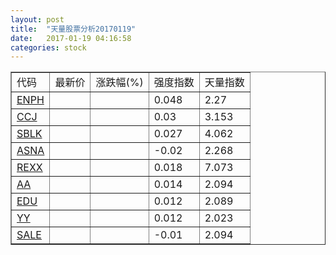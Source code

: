 ```yaml
---
layout: post
title:  "天量股票分析20170119"
date:   2017-01-19 04:16:58
categories: stock
---
```

<script type="text/javascript">
var stockList = []
stockList.push('gb_enph');
stockList.push('gb_ccj');
stockList.push('gb_sblk');
stockList.push('gb_asna');
stockList.push('gb_rexx');
stockList.push('gb_aa');
stockList.push('gb_edu');
stockList.push('gb_yy');
stockList.push('gb_sale');
</script>

<table border="1">
 <tr>
  <td>代码</td>
  <td>最新价</td>
  <td>涨跌幅(%)</td>
 <td>强度指数</td>
 <td>天量指数</td>
</tr>
  <tr id="enph"><td><a href="http://stock.finance.sina.com.cn/usstock/quotes/ENPH.html" target="_blank">ENPH</a></td><td></td><td></td><td>0.048</td><td>2.27</td></tr>
  <tr id="ccj"><td><a href="http://stock.finance.sina.com.cn/usstock/quotes/CCJ.html" target="_blank">CCJ</a></td><td></td><td></td><td>0.03</td><td>3.153</td></tr>
  <tr id="sblk"><td><a href="http://stock.finance.sina.com.cn/usstock/quotes/SBLK.html" target="_blank">SBLK</a></td><td></td><td></td><td>0.027</td><td>4.062</td></tr>
  <tr id="asna"><td><a href="http://stock.finance.sina.com.cn/usstock/quotes/ASNA.html" target="_blank">ASNA</a></td><td></td><td></td><td>-0.02</td><td>2.268</td></tr>
  <tr id="rexx"><td><a href="http://stock.finance.sina.com.cn/usstock/quotes/REXX.html" target="_blank">REXX</a></td><td></td><td></td><td>0.018</td><td>7.073</td></tr>
  <tr id="aa"><td><a href="http://stock.finance.sina.com.cn/usstock/quotes/AA.html" target="_blank">AA</a></td><td></td><td></td><td>0.014</td><td>2.094</td></tr>
  <tr id="edu"><td><a href="http://stock.finance.sina.com.cn/usstock/quotes/EDU.html" target="_blank">EDU</a></td><td></td><td></td><td>0.012</td><td>2.089</td></tr>
  <tr id="yy"><td><a href="http://stock.finance.sina.com.cn/usstock/quotes/YY.html" target="_blank">YY</a></td><td></td><td></td><td>0.012</td><td>2.023</td></tr>
  <tr id="sale"><td><a href="http://stock.finance.sina.com.cn/usstock/quotes/SALE.html" target="_blank">SALE</a></td><td></td><td></td><td>-0.01</td><td>2.094</td></tr>
</table>
